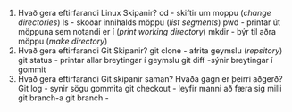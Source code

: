 1. Hvað gera eftirfarandi Linux Skipanir?
    cd - skiftir um moppu (_change directories_)
    ls - skoðar innihalds möppu (_list segments_)
    pwd - printar út möppuna sem notandi er í (_print working directory_)
    mkdir - býr til aðra möppu (_make directory_)
2. Hvað gera eftirfarandi Git Skipanir?
    git clone - afrita geymslu (_repsitory_)
    git status - printar allar breytingar í geymslu
    git diff -sýnir breytingar í gommit
3. Hvað gera eftirfarandi Git skipanir saman? Hvaða gagn er þeirri aðgerð?
    Git log - synir sögu gommita
    git checkout - leyfir manni að færa sig milli git branch-a
    git branch -
